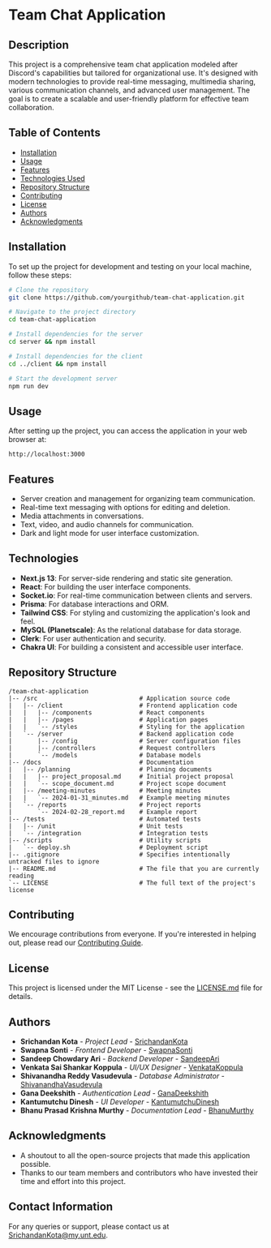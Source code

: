 # Team Chat Application

## Description

This project is a comprehensive team chat application modeled after Discord's capabilities but tailored for organizational use. It's designed with modern technologies to provide real-time messaging, multimedia sharing, various communication channels, and advanced user management. The goal is to create a scalable and user-friendly platform for effective team collaboration.

## Table of Contents

- [Installation](#installation)
- [Usage](#usage)
- [Features](#features)
- [Technologies Used](#technologies-used)
- [Repository Structure](#repo-struct)
- [Contributing](#contributing)
- [License](#license)
- [Authors](#authors)
- [Acknowledgments](#acknowledgments)

## Installation

To set up the project for development and testing on your local machine, follow these steps:

```bash
# Clone the repository
git clone https://github.com/yourgithub/team-chat-application.git

# Navigate to the project directory
cd team-chat-application

# Install dependencies for the server
cd server && npm install

# Install dependencies for the client
cd ../client && npm install

# Start the development server
npm run dev
```

## Usage

After setting up the project, you can access the application in your web browser at:

```
http://localhost:3000
```

## Features

- Server creation and management for organizing team communication.
- Real-time text messaging with options for editing and deletion.
- Media attachments in conversations.
- Text, video, and audio channels for communication.
- Dark and light mode for user interface customization.

## Technologies

- **Next.js 13**: For server-side rendering and static site generation.
- **React**: For building the user interface components.
- **Socket.io**: For real-time communication between clients and servers.
- **Prisma**: For database interactions and ORM.
- **Tailwind CSS**: For styling and customizing the application's look and feel.
- **MySQL (Planetscale)**: As the relational database for data storage.
- **Clerk**: For user authentication and security.
- **Chakra UI**: For building a consistent and accessible user interface.

## Repository Structure

```plaintext
/team-chat-application
|-- /src                            # Application source code
|   |-- /client                     # Frontend application code
|   |   |-- /components             # React components
|   |   |-- /pages                  # Application pages
|   |   `-- /styles                 # Styling for the application
|   `-- /server                     # Backend application code
|       |-- /config                 # Server configuration files
|       |-- /controllers            # Request controllers
|       `-- /models                 # Database models
|-- /docs                           # Documentation
|   |-- /planning                   # Planning documents
|   |   |-- project_proposal.md     # Initial project proposal
|   |   `-- scope_document.md       # Project scope document
|   |-- /meeting-minutes            # Meeting minutes
|   |   `-- 2024-01-31_minutes.md   # Example meeting minutes
|   `-- /reports                    # Project reports
|       `-- 2024-02-28_report.md    # Example report
|-- /tests                          # Automated tests
|   |-- /unit                       # Unit tests
|   `-- /integration                # Integration tests
|-- /scripts                        # Utility scripts
|   `-- deploy.sh                   # Deployment script
|-- .gitignore                      # Specifies intentionally untracked files to ignore
|-- README.md                       # The file that you are currently reading
`-- LICENSE                         # The full text of the project's license
```

## Contributing

We encourage contributions from everyone. If you're interested in helping out, please read our [Contributing Guide](CONTRIBUTING.md).

## License

This project is licensed under the MIT License - see the [LICENSE.md](LICENSE.md) file for details.

## Authors

- **Srichandan Kota** - *Project Lead* - [SrichandanKota](https://github.com/SrichandanKota)
- **Swapna Sonti** - *Frontend Developer* - [SwapnaSonti](https://github.com/SwapnaSonti)
- **Sandeep Chowdary Ari** - *Backend Developer* - [SandeepAri](https://github.com/SandeepAri)
- **Venkata Sai Shankar Koppula** - *UI/UX Designer* - [VenkataKoppula](https://github.com/VenkataKoppula)
- **Shivanandha Reddy Vasudevula** - *Database Administrator* - [ShivanandhaVasudevula](https://github.com/ShivanandhaVasudevula)
- **Gana Deekshith** - *Authentication Lead* - [GanaDeekshith](https://github.com/GanaDeekshith)
- **Kantumutchu Dinesh** - *UI Developer* - [KantumutchuDinesh](https://github.com/KantumutchuDinesh)
- **Bhanu Prasad Krishna Murthy** - *Documentation Lead* - [BhanuMurthy](https://github.com/BhanuMurthy)

## Acknowledgments

- A shoutout to all the open-source projects that made this application possible.
- Thanks to our team members and contributors who have invested their time and effort into this project.

## Contact Information

For any queries or support, please contact us at [SrichandanKota@my.unt.edu](mailto:SrichandanKota@my.unt.edu).
```
